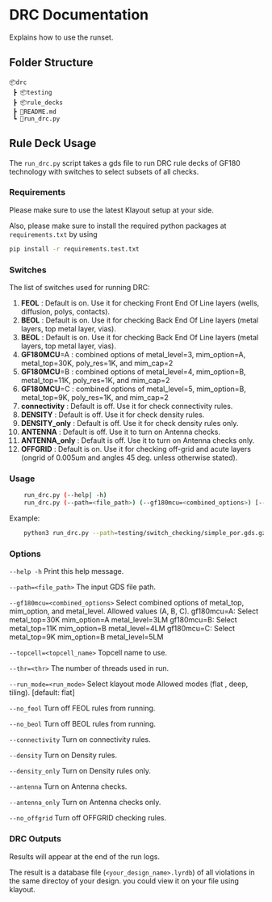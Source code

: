 # DRC Documentation

Explains how to use the runset.

## Folder Structure

```text
📦drc
 ┣ 📦testing
 ┣ 📦rule_decks
 ┣ 📜README.md
 ┗ 📜run_drc.py
 ```

## Rule Deck Usage
The `run_drc.py` script takes a gds file to run DRC rule decks of GF180 technology with switches to select subsets of all checks. 

### Requirements
Please make sure to use the latest Klayout setup at your side.

Also, please make sure to install the required python packages at `requirements.txt` by using
```bash
pip install -r requirements.test.txt
```


### Switches
The list of switches used for running DRC:

1. **FEOL**          : Default is on. Use it for checking Front End Of Line layers (wells, diffusion, polys, contacts).
2. **BEOL**          : Default is on. Use it for checking Back End Of Line layers (metal layers, top metal layer, vias).
3. **BEOL**          : Default is on. Use it for checking Back End Of Line layers (metal layers, top metal layer, vias).
4. **GF180MCU**=A    : combined options of metal_level=3, mim_option=A, metal_top=30K, poly_res=1K, and mim_cap=2
5. **GF180MCU**=B    : combined options of metal_level=4, mim_option=B, metal_top=11K, poly_res=1K, and mim_cap=2
6. **GF180MCU**=C    : combined options of metal_level=5, mim_option=B, metal_top=9K,  poly_res=1K, and mim_cap=2
7. **connectivity**  : Default is off. Use it for check connectivity rules.
8. **DENSITY**       : Default is off. Use it for check density rules.
9. **DENSITY_only**  : Default is off. Use it for check density rules only.
10. **ANTENNA**       : Default is off. Use it to turn on Antenna checks.
11. **ANTENNA_only** : Default is off. Use it to turn on Antenna checks only.
12. **OFFGRID**      : Default is on. Use it for checking off-grid and acute layers (ongrid of 0.005um and angles 45 deg. unless otherwise stated).

### Usage

```bash
    run_drc.py (--help| -h)
    run_drc.py (--path=<file_path>) (--gf180mcu=<combined_options>) [--topcell=<topcell_name>] [--thr=<thr>] [--run_mode=<run_mode>] [--no_feol] [--no_beol] [--connectivity] [--density] [--density_only] [--antenna] [--antenna_only] [--no_offgrid]
```

Example:

```bash
    python3 run_drc.py --path=testing/switch_checking/simple_por.gds.gz --thr=16 --run_mode=flat --gf180mcu=A --antenna --no_offgrid
```

### Options

`--help -h`                           Print this help message.

`--path=<file_path>`                  The input GDS file path.

`--gf180mcu=<combined_options>`       Select combined options of metal_top, mim_option, and metal_level. Allowed values (A, B, C).
                                      gf180mcu=A: Select  metal_top=30K  mim_option=A  metal_level=3LM
                                      gf180mcu=B: Select  metal_top=11K  mim_option=B  metal_level=4LM
                                      gf180mcu=C: Select  metal_top=9K   mim_option=B  metal_level=5LM

`--topcell=<topcell_name>`            Topcell name to use.

`--thr=<thr>`                         The number of threads used in run.

`--run_mode=<run_mode>`               Select klayout mode Allowed modes (flat , deep, tiling). [default: flat]

`--no_feol`                           Turn off FEOL rules from running.

`--no_beol`                           Turn off BEOL rules from running.

`--connectivity`                      Turn on connectivity rules.

`--density`                           Turn on Density rules.

`--density_only`                      Turn on Density rules only.

`--antenna`                           Turn on Antenna checks.

`--antenna_only`                      Turn on Antenna checks only.

`--no_offgrid`                        Turn off OFFGRID checking rules.

### **DRC Outputs**

Results will appear at the end of the run logs.

The result is a database file (`<your_design_name>.lyrdb`) of all violations in the same directoy of your design. you could view it on your file using klayout.
